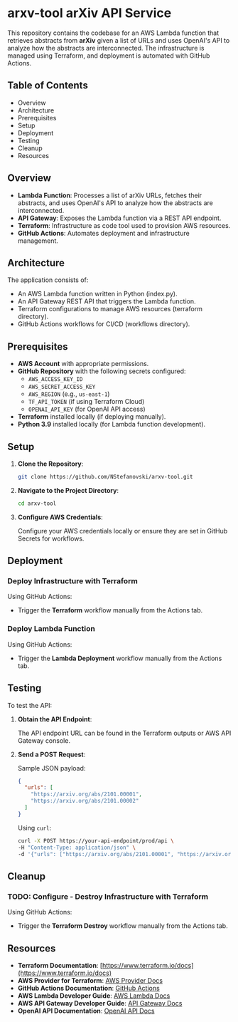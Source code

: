 # arxv-tool arXiv API Service

This repository contains the codebase for an AWS Lambda function that retrieves abstracts from **arXiv** given a list of URLs and uses OpenAI's API to analyze how the abstracts are interconnected. The infrastructure is managed using Terraform, and deployment is automated with GitHub Actions.

## Table of Contents

- Overview
- Architecture
- Prerequisites
- Setup
- Deployment
- Testing
- Cleanup
- Resources

## Overview

- **Lambda Function**: Processes a list of arXiv URLs, fetches their abstracts, and uses OpenAI's API to analyze how the abstracts are interconnected.
- **API Gateway**: Exposes the Lambda function via a REST API endpoint.
- **Terraform**: Infrastructure as code tool used to provision AWS resources.
- **GitHub Actions**: Automates deployment and infrastructure management.

## Architecture

The application consists of:

- An AWS Lambda function written in Python (index.py).
- An API Gateway REST API that triggers the Lambda function.
- Terraform configurations to manage AWS resources (terraform directory).
- GitHub Actions workflows for CI/CD (workflows directory).

## Prerequisites

- **AWS Account** with appropriate permissions.
- **GitHub Repository** with the following secrets configured:
  - `AWS_ACCESS_KEY_ID`
  - `AWS_SECRET_ACCESS_KEY`
  - `AWS_REGION` (e.g., `us-east-1`)
  - `TF_API_TOKEN` (if using Terraform Cloud)
  - `OPENAI_API_KEY` (for OpenAI API access)
- **Terraform** installed locally (if deploying manually).
- **Python 3.9** installed locally (for Lambda function development).

## Setup

1. **Clone the Repository**:

   ```sh
   git clone https://github.com/NStefanovski/arxv-tool.git
   ```

2. **Navigate to the Project Directory**:

   ```sh
   cd arxv-tool
   ```

3. **Configure AWS Credentials**:

   Configure your AWS credentials locally or ensure they are set in GitHub Secrets for workflows.

## Deployment

### Deploy Infrastructure with Terraform

Using GitHub Actions:

- Trigger the **Terraform** workflow manually from the Actions tab.

### Deploy Lambda Function

Using GitHub Actions:

- Trigger the **Lambda Deployment** workflow manually from the Actions tab.

## Testing

To test the API:

1. **Obtain the API Endpoint**:

   The API endpoint URL can be found in the Terraform outputs or AWS API Gateway console.

2. **Send a POST Request**:

   Sample JSON payload:

   ```json
   {
     "urls": [
       "https://arxiv.org/abs/2101.00001",
       "https://arxiv.org/abs/2101.00002"
     ]
   }
   ```

   Using `curl`:

   ```sh
   curl -X POST https://your-api-endpoint/prod/api \
   -H "Content-Type: application/json" \
   -d '{"urls": ["https://arxiv.org/abs/2101.00001", "https://arxiv.org/abs/2101.00002"]}'
   ```

## Cleanup

### TODO: Configure - Destroy Infrastructure with Terraform

Using GitHub Actions:

- Trigger the **Terraform Destroy** workflow manually from the Actions tab.

## Resources

- **Terraform Documentation**: [https://www.terraform.io/docs](https://www.terraform.io/docs)
- **AWS Provider for Terraform**: [AWS Provider Docs](https://registry.terraform.io/providers/hashicorp/aws/latest/docs)
- **GitHub Actions Documentation**: [GitHub Actions](https://docs.github.com/en/actions)
- **AWS Lambda Developer Guide**: [AWS Lambda Docs](https://docs.aws.amazon.com/lambda/latest/dg/welcome.html)
- **AWS API Gateway Developer Guide**: [API Gateway Docs](https://docs.aws.amazon.com/apigateway/latest/developerguide/welcome.html)
- **OpenAI API Documentation**: [OpenAI API Docs](https://platform.openai.com/docs/)